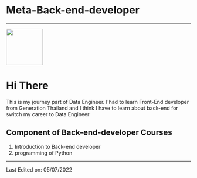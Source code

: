 # Meta-Back-end-developer
-----
<img src="https://media.giphy.com/media/m6OomwWCojfS8/giphy.gif" width=100px height=100px>
<h1>Hi There</h1>
<p>This is my journey part of Data Engineer. I'had to learn Front-End developer from Generation Thailand and I think I have to learn about back-end for switch my career to Data Engineer<p>
<h2> Component of Back-end-developer Courses </h2>
  <ol>
    <li>Introduction to Back-end developer</li>
    <li>programming of Python</li>
    
    
    
  </ol>
  
  





  
  
  
  
-----
Last Edited on: 05/07/2022
